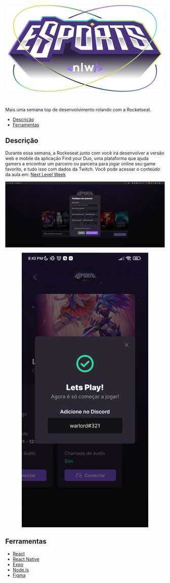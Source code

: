 <p align="center">
<img src="./assets/nlw-esports-logo.svg" alt="Next Level Week Esports Logo"/></p>

<br>

Mais uma semana top de desenvolvimento rolando com a Rocketseat.


  - [Descrição](#descrição)
  - [Ferramentas](#ferramentas)

## Descrição

Durante essa semana, a Rockeseat junto com você irá desenvolver a versão web e mobile da aplicação Find your Duo, uma plataforma que ajuda gamers a encontrar um parceiro ou parceira para jogar online seu game favorito, e tudo isso com dados da Twitch. Você pode acessar o conteúdo da aula em: [Next Level Week](https://lp.rocketseat.com.br/nlw)

<p align="center">
<img src="./assets/web-prev.png" alt="Next Level Week Esports Logo"/></p>


<p align="center">
<img src="./assets/mobile-prev.jpg" alt="Next Level Week Esports Logo" width="400"/></p>


## Ferramentas

* [React](https://reactjs.org/)
* [React Native](https://reactnative.dev/)
* [Expo](https://expo.dev/)
* [Node.js](https://nodejs.org/en/)
* [Figma](https://www.figma.com/)





